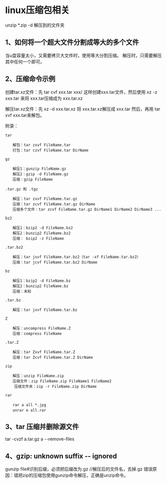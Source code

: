 # linux压缩包相关

unzip *.zip -d 解压到的文件夹

## 1、如何将一个超大文件分割成等大的多个文件
当u盘容量太小，又需要拷贝大文件时，使用等大分割压缩。
解压时，只需要解压其中任何一个即可。

## 2、压缩命令示例
创建tar.xz文件：先 tar cvf xxx.tar xxx/ 这样创建xxx.tar文件，然后使用 xz -z xxx.tar 来将 xxx.tar压缩成为 xxx.tar.xz

解压tar.xz文件：先 xz -d xxx.tar.xz 将 xxx.tar.xz解压成 xxx.tar 然后，再用 tar xvf xxx.tar来解包。

附录：
```
tar

　　解包：tar zxvf FileName.tar
　　打包：tar czvf FileName.tar DirName

gz

　　解压1：gunzip FileName.gz
　　解压2：gzip -d FileName.gz
　　压缩：gzip FileName

.tar.gz 和 .tgz

　　解压：tar zxvf FileName.tar.gz
　　压缩：tar zcvf FileName.tar.gz DirName
　　压缩多个文件：tar zcvf FileName.tar.gz DirName1 DirName2 DirName3 ...

bz2

　　解压1：bzip2 -d FileName.bz2
　　解压2：bunzip2 FileName.bz2
　　压缩： bzip2 -z FileName

.tar.bz2

　　解压：tar jxvf FileName.tar.bz2（tar -xf FileName.tar.bz2）
　　压缩：tar jcvf FileName.tar.bz2 DirName

bz

　　解压1：bzip2 -d FileName.bz
　　解压2：bunzip2 FileName.bz
　　压缩：未知

.tar.bz

　　解压：tar jxvf FileName.tar.bz

Z

　　解压：uncompress FileName.Z
　　压缩：compress FileName

.tar.Z

　　解压：tar Zxvf FileName.tar.Z
　　压缩：tar Zcvf FileName.tar.Z DirName

zip

　　解压：unzip FileName.zip
　　压缩文件：zip FileName.zip FileName1 FileName2
	压缩文件夹：zip -r FileName.zip DirName 

rar

　　rar a all *.jpg
　　unrar e all.rar
```

## 3、tar 压缩并删除源文件
tar -cvzf  a.tar.gz a --remove-files

## 4、gzip: unknown suffix -- ignored
gunzip file#识别后缀，必须把后缀改为.gz //解压后的文件名，去掉.gz
错误原因：错把zip的压缩包使用gunzip命令解压，正确是unzip命令。









